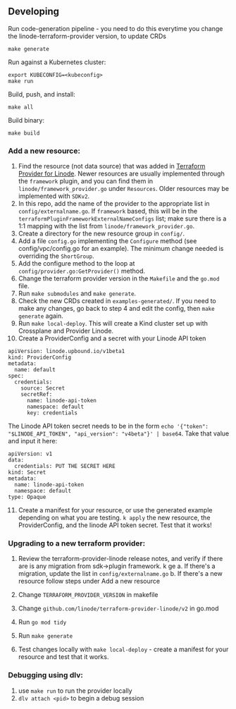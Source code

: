 ## Developing

Run code-generation pipeline - you need to do this everytime you change the linode-terraform-provider version, to update CRDs
```console
make generate
```

Run against a Kubernetes cluster:

```console
export KUBECONFIG=<kubeconfig>
make run
```

Build, push, and install:

```console
make all
```

Build binary:

```console
make build
```

### Add a new resource:

1. Find the resource (not data source) that was added in [Terraform Provider for Linode](https://github.com/linode/terraform-provider-linode). Newer resources are usually implemented through the `framework` plugin, and you can find them in `linode/framework_provider.go` under `Resources`. Older resources may be implemented with `SDKv2`.
2. In this repo, add the name of the provider to the appropriate list in `config/externalname.go`. If `framework` based, this will be in the `terraformPluginFrameworkExternalNameConfigs` list; make sure there is a 1:1 mapping with the list from `linode/framework_provider.go`.
3. Create a directory for the new resource group in `config/`.
4. Add a file `config.go` implementing the `Configure` method (see config/vpc/config.go for an example). The minimum change needed is overriding the `ShortGroup`.
5. Add the configure method to the loop at `config/provider.go:GetProvider()`  method.
6. Change the terraform provider version in the `Makefile` and the `go.mod` file. 
7. Run `make submodules` and `make generate`.
8. Check the new CRDs created in `examples-generated/`. If you need to make any changes, go back to step 4 and edit the config, then `make generate` again.
9. Run `make local-deploy`. This will create a Kind cluster set up with Crossplane and Provider Linode.
10. Create a ProviderConfig and a secret with your Linode API token
```
apiVersion: linode.upbound.io/v1beta1
kind: ProviderConfig
metadata:
  name: default
spec:
  credentials:
    source: Secret
    secretRef:
      name: linode-api-token
      namespace: default
      key: credentials
```
The Linode API token secret needs to be in the form `echo '{"token": "$LINODE_API_TOKEN", "api_version": "v4beta"}' | base64`. Take that value and input it here:
```
apiVersion: v1
data:
  credentials: PUT THE SECRET HERE
kind: Secret
metadata:
  name: linode-api-token
  namespace: default
type: Opaque
```
11. Create a manifest for your resource, or use the generated example depending on what you are testing. `k apply` the new resource, the ProviderConfig, and the linode API token secret. Test that it works!

### Upgrading to a new terraform provider:
1. Review the terraform-provider-linode release notes, and verify if there are is any migration from sdk->plugin framework. k ge
    a. If there's a migration, update the list in `config/externalname.go`
    b. If there's a new resource follow steps under Add a new resource

2. Change `TERRAFORM_PROVIDER_VERSION` in makefile
3. Change `github.com/linode/terraform-provider-linode/v2` in go.mod
4. Run `go mod tidy`
4. Run `make generate`
5. Test changes locally with `make local-deploy` - create a manifest for your resource and test that it works.

### Debugging using dlv:
1. use `make run` to run the provider locally
2. `dlv attach <pid>` to begin a debug session
